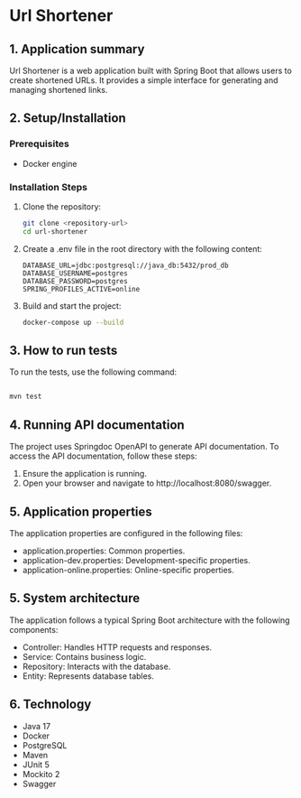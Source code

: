 # Url Shortener

## 1. Application summary

Url Shortener is a web application built with Spring Boot that allows users to create shortened URLs. It provides a simple interface for generating and managing shortened links.

## 2. Setup/Installation

### Prerequisites

- Docker engine

### Installation Steps

1. Clone the repository:
   ```sh
   git clone <repository-url>
   cd url-shortener

2. Create a .env file in the root directory with the following content:
    ```shell
   DATABASE_URL=jdbc:postgresql://java_db:5432/prod_db
    DATABASE_USERNAME=postgres
    DATABASE_PASSWORD=postgres
    SPRING_PROFILES_ACTIVE=online
   
3. Build and start the project:
    ```sh
    docker-compose up --build

## 3. How to run tests
To run the tests, use the following command:

```sh

mvn test
```

## 4. Running API documentation
The project uses Springdoc OpenAPI to generate API documentation. To access the API documentation, follow these steps:
1. Ensure the application is running.
2. Open your browser and navigate to http://localhost:8080/swagger.

## 5. Application properties
The application properties are configured in the following files:
- application.properties: Common properties.
- application-dev.properties: Development-specific properties.
- application-online.properties: Online-specific properties.

## 5. System architecture

The application follows a typical Spring Boot architecture with the following components:  
- Controller: Handles HTTP requests and responses.
- Service: Contains business logic.
- Repository: Interacts with the database.
- Entity: Represents database tables.

## 6. Technology
- Java 17
- Docker
- PostgreSQL
- Maven
- JUnit 5
- Mockito 2
- Swagger